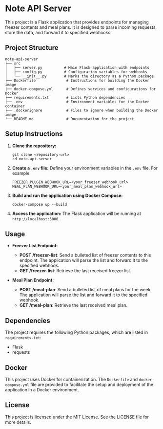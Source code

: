 # Note API Server

This project is a Flask application that provides endpoints for managing freezer contents and meal plans. It is designed to parse incoming requests, store the data, and forward it to specified webhooks.

## Project Structure

```
note-api-server
├── src
│   ├── server.py          # Main Flask application with endpoints
│   ├── config.py          # Configuration variables for webhooks
│   └── __init__.py        # Marks the directory as a Python package
├── Dockerfile              # Instructions for building the Docker image
├── docker-compose.yml      # Defines services and configurations for Docker
├── requirements.txt        # Lists Python dependencies
├── .env                    # Environment variables for the Docker container
├── .dockerignore           # Files to ignore when building the Docker image
└── README.md               # Documentation for the project
```

## Setup Instructions

1. **Clone the repository:**
   ```
   git clone <repository-url>
   cd note-api-server
   ```

2. **Create a `.env` file:**
   Define your environment variables in the `.env` file. For example:
   ```
   FREEZER_PLUGIN_WEBHOOK_URL=<your_freezer_webhook_url>
   MEAL_PLAN_WEBHOOK_URL=<your_meal_plan_webhook_url>
   ```

3. **Build and run the application using Docker Compose:**
   ```
   docker-compose up --build
   ```

4. **Access the application:**
   The Flask application will be running at `http://localhost:5000`.

## Usage

- **Freezer List Endpoint:**
  - **POST /freezer-list**: Send a bulleted list of freezer contents to this endpoint. The application will parse the list and forward it to the specified webhook.
  - **GET /freezer-list**: Retrieve the last received freezer list.

- **Meal Plan Endpoint:**
  - **POST /meal-plan**: Send a bulleted list of meal plans for the week. The application will parse the list and forward it to the specified webhook.
  - **GET /meal-plan**: Retrieve the last received meal plan.

## Dependencies

The project requires the following Python packages, which are listed in `requirements.txt`:
- Flask
- requests

## Docker

This project uses Docker for containerization. The `Dockerfile` and `docker-compose.yml` file are provided to facilitate the setup and deployment of the application in a Docker environment.

## License

This project is licensed under the MIT License. See the LICENSE file for more details.
